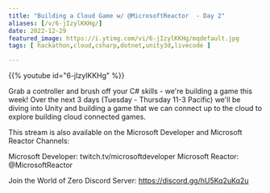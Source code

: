 ```yaml
---
title: "Building a Cloud Game w/ @MicrosoftReactor  - Day 2"
aliases: [/v/6-jIzylKKHg/]
date: 2022-12-29
featured_image: https://i.ytimg.com/vi/6-jIzylKKHg/mqdefault.jpg
tags: [ hackathon,cloud,csharp,dotnet,unity3d,livecode ]

---
```


{{% youtube id="6-jIzylKKHg" %}}

Grab a controller and brush off your C# skills - we're building a game this week! Over the next 3 days (Tuesday - Thursday 11-3 Pacific) we'll be diving into Unity and building a game that we can connect up to the cloud to explore building cloud connected games.

This stream is also available on the Microsoft Developer and Microsoft Reactor Channels:

Microsoft Developer: twitch.tv/microsoftdeveloper
Microsoft Reactor: @MicrosoftReactor 

Join the World of Zero Discord Server: https://discord.gg/hU5Kq2uKq2u
